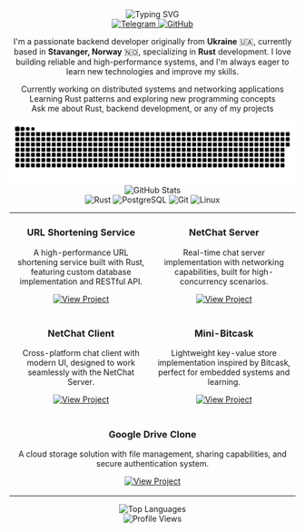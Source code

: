 <div align="center">
  <img src="https://readme-typing-svg.herokuapp.com?font=Fira+Code&weight=500&size=28&pause=1000&color=6366F1&center=true&vCenter=true&width=435&lines=Backend+Developer;Rust+Enthusiast;Systems+Programmer" alt="Typing SVG" />
</div>

<div align="center">
  <a href="https://t.me/loser_smurf" target="_blank">
    <img src="https://img.shields.io/badge/Telegram-2CA5E0?style=for-the-badge&logo=telegram&logoColor=white" alt="Telegram" />
  </a>
  <a href="https://github.com/loser-smurf" target="_blank">
    <img src="https://img.shields.io/badge/GitHub-100000?style=for-the-badge&logo=github&logoColor=white" alt="GitHub" />
  </a>
</div>

<div align="center">
  <p>I'm a passionate backend developer originally from <strong>Ukraine</strong> 🇺🇦, currently based in <strong>Stavanger, Norway</strong> 🇳🇴, specializing in <strong>Rust</strong> development. I love building reliable and high-performance systems, and I'm always eager to learn new technologies and improve my skills.</p>
  
  <p>Currently working on distributed systems and networking applications<br>
  Learning Rust patterns and exploring new programming concepts<br>
  Ask me about Rust, backend development, or any of my projects</p>
</div>

<div align="center">
  <img src="assets/github-snake.svg" alt="GitHub Snake" />
</div>

<div align="center">
  <img src="https://github-readme-stats.vercel.app/api?username=loser-smurf&show_icons=true&theme=radical&hide_border=true&bg_color=0D1117" alt="GitHub Stats" />
</div>

<div align="center">
  <img src="https://img.shields.io/badge/Rust-000000?style=for-the-badge&logo=rust&logoColor=white" alt="Rust" />
  <img src="https://img.shields.io/badge/PostgreSQL-316192?style=for-the-badge&logo=postgresql&logoColor=white" alt="PostgreSQL" />
  <img src="https://img.shields.io/badge/Git-F05032?style=for-the-badge&logo=git&logoColor=white" alt="Git" />
  <img src="https://img.shields.io/badge/Linux-FCC624?style=for-the-badge&logo=linux&logoColor=black" alt="Linux" />
</div>

<div align="center">
  <table>
    <tr>
      <td width="50%">
        <h3 align="center">URL Shortening Service</h3>
        <p align="center">
          A high-performance URL shortening service built with Rust, featuring custom database implementation and RESTful API.
        </p>
        <p align="center">
          <a href="https://github.com/loser-smurf/URL-Shortening-Service" target="_blank">
            <img src="https://img.shields.io/badge/View%20Project-6366F1?style=for-the-badge&logo=github&logoColor=white" alt="View Project" />
          </a>
        </p>
      </td>
      <td width="50%">
        <h3 align="center">NetChat Server</h3>
        <p align="center">
          Real-time chat server implementation with networking capabilities, built for high-concurrency scenarios.
        </p>
        <p align="center">
          <a href="https://github.com/loser-smurf/NetChatServer" target="_blank">
            <img src="https://img.shields.io/badge/View%20Project-6366F1?style=for-the-badge&logo=github&logoColor=white" alt="View Project" />
          </a>
        </p>
      </td>
    </tr>
    <tr>
      <td width="50%">
        <h3 align="center">NetChat Client</h3>
        <p align="center">
          Cross-platform chat client with modern UI, designed to work seamlessly with the NetChat Server.
        </p>
        <p align="center">
          <a href="https://github.com/loser-smurf/NetChatClient" target="_blank">
            <img src="https://img.shields.io/badge/View%20Project-6366F1?style=for-the-badge&logo=github&logoColor=white" alt="View Project" />
          </a>
        </p>
      </td>
      <td width="50%">
        <h3 align="center">Mini-Bitcask</h3>
        <p align="center">
          Lightweight key-value store implementation inspired by Bitcask, perfect for embedded systems and learning.
        </p>
        <p align="center">
          <a href="https://github.com/loser-smurf/Mini-Bitcask" target="_blank">
            <img src="https://img.shields.io/badge/View%20Project-6366F1?style=for-the-badge&logo=github&logoColor=white" alt="View Project" />
          </a>
        </p>
      </td>
    </tr>
    <tr>
      <td width="50%" colspan="2">
        <h3 align="center">Google Drive Clone</h3>
        <p align="center">
          A cloud storage solution with file management, sharing capabilities, and secure authentication system.
        </p>
        <p align="center">
          <a href="https://github.com/loser-smurf/GoogleDriveClone" target="_blank">
            <img src="https://img.shields.io/badge/View%20Project-6366F1?style=for-the-badge&logo=github&logoColor=white" alt="View Project" />
          </a>
        </p>
      </td>
    </tr>
  </table>
</div>

<div align="center">
  <img src="https://github-readme-stats.vercel.app/api/top-langs/?username=loser-smurf&layout=compact&theme=radical&hide_border=true&bg_color=0D1117" alt="Top Languages" />
</div>

<div align="center">
  <img src="https://komarev.com/ghpvc/?username=loser-smurf&style=flat-square&color=6366F1" alt="Profile Views" />
</div>
